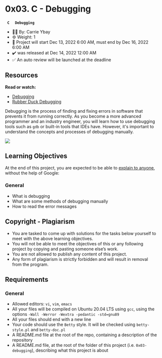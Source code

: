 # 0x03. C - Debugging
<code> <b>C</b> </code> <code>  <b>Debugging</b> </code>

- 🙍‍♂️ By: Carrie Ybay
- ⚙️ Weight: 1
- 📅 Project will start Dec 13, 2022 6:00 AM, must end by Dec 16, 2022 6:00 AM
- ✔️ was released at Dec 14, 2022 12:00 AM
- ✅ An auto review will be launched at the deadline

Resources
---------

**Read or watch:**

-   [Debugging](https://alx-intranet.hbtn.io/rltoken/faGcpiJiejHH6GhqpmbhUw "Debugging")
-   [Rubber Duck Debugging](https://alx-intranet.hbtn.io/rltoken/RaecqJBNkmZ92vLMpNDuGg "Rubber Duck Debugging")

Debugging is the process of finding and fixing errors in software that prevents it from running correctly. As you become a more advanced programmer and an industry engineer, you will learn how to use debugging tools such as `gdb` or built-in tools that IDEs have. However, it's important to understand the concepts and processes of debugging manually.

![](https://s3.amazonaws.com/alx-intranet.hbtn.io/uploads/medias/2019/5/af682f2cbb6d73fd4e42.jpg?X-Amz-Algorithm=AWS4-HMAC-SHA256&X-Amz-Credential=AKIARDDGGGOUSBVO6H7D%2F20221214%2Fus-east-1%2Fs3%2Faws4_request&X-Amz-Date=20221214T185652Z&X-Amz-Expires=86400&X-Amz-SignedHeaders=host&X-Amz-Signature=bd3fd88dbe3d8b3ef5be48998f62e9515f51bd210f3b1375dc9a16b0c46c2443)

Learning Objectives
-------------------

At the end of this project, you are expected to be able to [explain to anyone](https://alx-intranet.hbtn.io/rltoken/fbQbYSz0Qxw5MEyb6yR05w "explain to anyone"), without the help of Google:

### General

-   What is debugging
-   What are some methods of debugging manually
-   How to read the error messages

Copyright - Plagiarism
----------------------
-   You are tasked to come up with solutions for the tasks below yourself to meet with the above learning objectives.
-   You will not be able to meet the objectives of this or any following project by copying and pasting someone else’s work.
-   You are not allowed to publish any content of this project.
-   Any form of plagiarism is strictly forbidden and will result in removal from the program.

Requirements
------------

### General

-   Allowed editors: `vi`, `vim`, `emacs`
-   All your files will be compiled on Ubuntu 20.04 LTS using `gcc`, using the options `-Wall -Werror -Wextra -pedantic -std=gnu89`
-   All your files should end with a new line
-   Your code should use the `Betty` style. It will be checked using `betty-style.pl` and `betty-doc.pl`
-   A README.md file at the root of the repo, containing a description of the repository
-   A README.md file, at the root of the folder of this project (i.e. `0x03-debugging`), describing what this project is about

